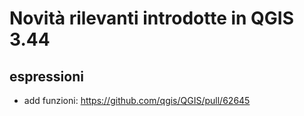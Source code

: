 # Novità rilevanti introdotte in QGIS 3.44

## espressioni

- add funzioni: <https://github.com/qgis/QGIS/pull/62645>



